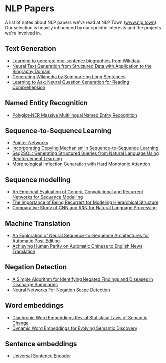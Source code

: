# NLP Papers

A list of notes about NLP papers we've read at NLP Town (www.nlp.town). Our selection is 
heavily influenced by our specific interests and the projects we're involved in.

## Text Generation

- [Learning to generate one-sentence biographies from Wikidata](Learning%20to%20generate%20one-sentence%20biographies%20from%20Wikidata.md)
- [Neural Text Generation from Structured Data with Application to the Biography Domain](Neural%20Text%20Generation%20from%20Structured%20Data%20with%20Application%20to%20the%20Biography%20Domain.md).
- [Generating Wikipedia by Summarizing Long Sentences](Generating%20Wikipedia%20by%20Summarizing%20Long%20Sentences.md)
- [Learning to Ask: Neural Question Generation for Reading Comprehension](Learning%20to%20Ask%3A%20Neural%20Question%20Generation%20for%20Reading%20Comprehension.md)

## Named Entity Recognition

- [Polyglot-NER Massive Multilingual Named Entity Recognition](Polyglot-NER%20Massive%20Multilingual%20Named%20Entity%20Recognition.md)

## Sequence-to-Sequence Learning

- [Pointer Networks](Pointer%20Networks.md)
- [Incorporating Copying Mechanism in Sequence-to-Sequence Learning](Incorporating%20Copying%20Mechanism%20in%20Sequence-to-Sequence%20Learning.md)
- [Seq2SQL: Generating Structured Queries from Natural Language Using Reinforcement Learning](Seq2SQL%3A%20Generating%20Structured%20Queries%20from%20Natural%20Language%20Using%20Reinforcement%20Learning.md)
- [Morphological Inflection Generation with Hard Monotonic Attention](Morphological%20Inflection%20Generation%20with%20Hard%20Monotonic%20Attention.md)

## Sequence modelling

- [An Empirical Evaluation of Generic Convolutional and Recurrent Networks for Sequence Modelling](An%20Empirical%20Evaluation%20of%20Generic%20Convolutional%20and%20Recurrent%20Networks%20for%20Sequence%20Modelling.md)
- [The Importance of Being Recurrent for Modeling Hierarchical Structure](The%20Importance%20of%20Being%20Recurrent%20for%20Modeling%20Hierarchical%20Structure.md)
- [Comparative Study of CNN and RNN for Natural Language Processing](Comparative%20Study%20of%20CNN%20and%20RNN%20for%20Natural%20Language%20Processing.md)

## Machine Translation

- [An Exploration of Neural Sequence-to-Sequence Architectures for Automatic Post-Editing](An%20Exploration%20of%20Neural%20Sequence-to-Sequence%20Architectures%20for%20Automatic%20Post-Editing.md)
- [Achieving Human Parity on Automatic Chinese to English News Translation](Achieving%20Human%20Parity%20on%20Automatic%20Chinese%20to%20English%20News%20Translation.md)

## Negation Detection

- [A Simple Algorithm for Identifying Negated Findings and Diseases in Discharge Summaries](A%20Simple%20Algorithm%20for%20Identifying%20Negated%20Findings%20and%20Diseases%20in%20Discharge%20Summaries.md)
- [Neural Networks For Negation Scope Detection](Neural%20Networks%20For%20Negation%20Scope%20Detection.md)

## Word embeddings

- [Diachronic Word Embeddings Reveal Statistical Laws of Semantic Change](Diachronic%20Word%20Embeddings%20Reveal%20Statistical%20Laws%20of%20Semantic%20Change.md)
- [Dynamic Word Embeddings for Evolving Semantic Discovery](Dynamic%20Word%20Embeddings%20for%20Evolving%20Semantic%20Discovery.md)

## Sentence embeddings

- [Universal Sentence Encoder](Universal%20Sentence%20Encoder.md)